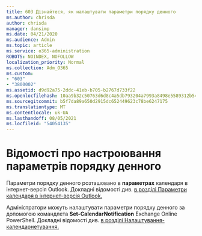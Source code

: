 ```yaml
---
title: 603 Дізнайтеся, як налаштувати параметри порядку денного
ms.author: chrisda
author: chrisda
manager: dansimp
ms.date: 04/21/2020
ms.audience: Admin
ms.topic: article
ms.service: o365-administration
ROBOTS: NOINDEX, NOFOLLOW
localization_priority: Normal
ms.collection: Adm_O365
ms.custom:
- "603"
- "3800002"
ms.assetid: d9d92a75-2ddc-41eb-b705-b2767d733f22
ms.openlocfilehash: 10aa9b32c50763d6d8c4a5db793204a7993a8498e5589312b54e2d02a14d7dcd
ms.sourcegitcommit: b5f7da89a650d2915dc652449623c78be6247175
ms.translationtype: MT
ms.contentlocale: uk-UA
ms.lasthandoff: 08/05/2021
ms.locfileid: "54054135"
---
```

# <a name="learn-how-to-configure-agenda-settings"></a>Відомості про настроювання параметрів порядку денного

Параметри порядку денного розташовано в **параметрах** календаря в інтернет-версія Outlook. Докладні відомості див. [в розділі Параметри календаря в інтернет-версія Outlook.](https://support.office.com/article/12cba5a4-4f95-4d00-bfc3-b694aa67ac8f)

Адміністратори можуть налаштувати параметри порядку денного за допомогою командлета **Set-CalendarNotification** Exchange Online PowerShell. Докладні відомості див. [в розділі Налаштування-календарнетування.](https://technet.microsoft.com/library/dd351284)
